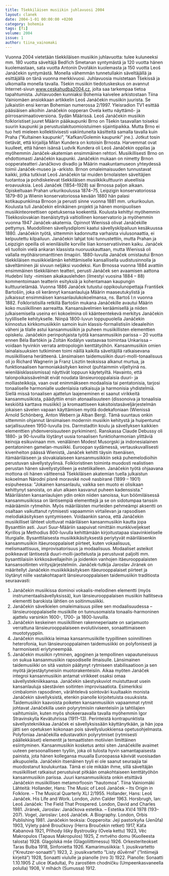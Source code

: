 ```yaml
---
title: Tšekkiläisen musiikin juhlavuosi 2004
layout: clanek
date: 2004-1-01 00:00:00 +0200
category: bohemia
tags: [fi]
volume: 2004
issue: 1
author: tiina_vainomaki
---
```

  
Vuonna 2004 vietetään tšekkiläisen musiikin juhlavuotta: tulee kuluneeksi mm. 180 vuotta säveltäjä Bedřich Smetanan syntymästä ja 120 vuotta hänen kuolemastaan, sata vuotta Antonín Dvořákin kuolemasta ja 150 vuotta Leoš Janáčekin syntymästä. Monella vähemmän tunnetullakin säveltäjällä ja esittäjällä on tänä vuonna merkkivuosi. Juhlavuosia muistetaan Tšekissä ja ulkomailla monella tavalla. Tšekin musiikin tiedotuskeskus on avannut Internet-sivun www.ceskahudba2004.cz, jolta saa tarkempaa tietoa tapahtumista. 
Juhlavuoden kunniaksi Bohemia kaivelee arkistostaan Tiina Vainiomäen ansiokkaan artikkelin Leoš Janáčekin musiikin juurista. Se julkaistiin ensi kerran Bohemian numerossa 2/1997. Yleisradion TV1 esittää pääsiäisen aikoihin Janáčekin oopperan Ovela kettu näyttämö- ja piirrosanimaatioversiona.
Sydän Määrissä. Leoš Janáčekin musiikin folkloristiset juuret
Määrin pääkaupunki Brno on Tšekin tasavallan toiseksi suurin kaupunki ja perustuslakituomioistuimen sijaintipaikka. Mutta Brno ei tuo heti mieleen kollektiivisesti vakiintuneita käsitteitä samalla tavalla kuin Praha (”Kultainen kaupunki”, ”Kafkan/Golemin kaupunki” jne.). Jotkut tosin tietävät, että kirjailija Milan Kundera on kotoisin Brnosta. Harvemmat ovat kuulleet, että hänen isänsä Ludvík Kundera oli Leoš Janáčekin oppilas ja myöhemmin Janáček-akatemian ensimmäinen rehtori. 
Musiikillisesti Brno on ehdottomasti Janáčekin kaupunki. Janáčekin mukaan on nimetty Brnon oopperateatteri Janáčkovo divadlo ja Määrin maakuntamuseon yhteydessä toimii Janáček-museo ja -arkisto. Brnon omaleimaisuuden tunnustavat kaikki, jotka tutkivat Leoš Janáčekin tai muiden brnolaisten säveltäjien tuotantoa ja pohdiskelevat tšekkiläisen musiikkikulttuurin alueellisia eroavuuksia. 
Leoš Janáček (1854–1928) sai Brnossa paljon aikaan. Opiskeltuaan Prahan urkurikoulussa 1874–75, Leipzigin konservatoriossa 1879–80 ja Wienin konservatoriossa kevään 1880 hän palasi kotikaupunkiinsa Brnoon ja perusti sinne vuonna 1881 mm. urkurikoulun. Koulusta tuli Janáčekin elinikäinen projekti ja hänen monipuolisen musiikinteoreettisen opetuksensa koekenttä. Koulusta kehittyi myöhemmin Tšekkoslovakian itsenäistyttyä valtiollinen konservatorio ja myöhemmin vuonna 1947 Janáček-akatemia. 
Opinnot Wienissä olivat Janáčekille pettymys. Muodollinen sävellysdiplomi kaatui sävellyskilpailuun kesäkuussa 1880. Janáčekin työtä, sittemmin kadonnutta varhaista viulusonaattia, ei kelpuutettu kilpailuun. Janáčekin lahjat toki tunnustettiin, mutta Prahan ja Leipzigin opeilla oli wieniläisille korville liian konservatiivinen kaiku. Janáček eli tuolloin vielä ankaran klassista nuoruuskauttaan, mutta Wienissä oli vallalla myöhäisromanttinen ilmapiiri. 
1880-luvulla Janáček omistautui Brnon tšekkiläisen musiikkielämän kehittämiselle kansallisella uudistusinnolla ja säveltäminen jäi sivuun neljäksi vuodeksi. Kun Brnossa vuonna 1884 avattiin ensimmäinen tšekkiläinen teatteri, perusti Janáček sen avaamisen aattona Hudební listy -nimisen aikakauslehden (ilmestyi vuosina 1884 – 88) kommentoimaan teatterin esityksiä ja kohentamaan kaupungin kulttuurielämää. Vuonna 1886 Janáček tutustui oppikoulunopettaja František Bartošiin, joka oli kerännyt kansanlauluja Määrin maaseutukylistä ja julkaissut ensimmäisen kansanlaulukokoelmansa, ns. Bartoš I:n vuonna 1882. Folkloristisilla retkillä Bartošin mukana Janáčekille avautui Määrin koko musiikillinen aarreaitta. Kansansävelmien keräämisellä ja niiden julkaisemisella useina eri kokoelmina oli käänteentekevä merkitys Janáčekin tyylilliselle kehitykselle. Niinpä 1800-luvun loppupuolella Janáčekin kiinnostus kirkkomusiikkiin samoin kuin klassis-formalistisiin ideaaleihin väheni ja tilalle astui kansanmusiikin ja puheen musiikillisten elementtien opiskelu. 
Janáčekin perinpohjaista työtä kansanmusiikin parissa – 20 vuotta ennen Béla Bartókin ja Zoltán Kodályn vastaavaa toimintaa Unkarissa – voidaan hyvinkin verrata antropologin kenttätyöhön. Kansanmusiikin omien lainalaisuuksien tutkiminen toimi näillä kaikilla säveltäjillä ratkaisevana musiikillisena herätteenä. Länsimaisen taidemusiikin duuri-molli-tonaalisuus oli jo Richard Wagnerin ja Franz Lisztin teoksissa alkanut murtua, ja funktionaalisen harmoniakäsityken keinot (puhtaimmin viljeltyinä ns. wieniläisklassismissa) näyttivät loppuun käytetyiltä. Havainto, että talonpoikaissävelmät eivät noudata länsieurooppalaisia duuri- ja molliasteikkoja, vaan ovat enimmäkseen modaalisia tai pentatonisia, tarjosi tonaaliselle harmonialle uudenlaisia ratkaisuja ja harmonisia yhdistelmiä. Siellä missä tonaalisen ajattelun laajeneminen ei saanut virikkeitä kansanmusiikista, päädyttiin ensin atonaalisuuteen (dissonoiva ja tonaalisia keskiöitä karttava musiikki) ja kromaattiseen kaksitoistasäveljärjestelmän jokaisen sävelen vapaan käyttämisen myötä dodekafoniaan (Wienissä Arnold Schönberg, Anton Webern ja Alban Berg). Tämä suuntaus onkin sittemmin ohjannut länsimaisen modernin musiikin kehitystä ja huipentunut sarjallisuuteen 1950-luvulla (ns. Darmstadtin koulu ja sävellyksen kaikkien elementtien yhdenveroisuuteen pyrkiminen). Ranskassa Claude Debussy oli 1880- ja 90-luvuilla löytänyt uusia tonaalisen funktioharmonian ylittäviä keinoja esikuvinaan mm. venäläinen Modest Musorgski ja indonesialainen pentatoninen gamelan-musiikki. 
Euroopan sydämessä, vertauskuvallisesti kivenheiton päässä Wienistä, Janáček kehitti täysin itsenäisen, itämääriläiseen ja slovakialaiseen kansanmusiikkiin sekä puhemelodioihin perustuvan sävellystyylinsä. Folkloristinen toiminta muodosti realistisen perustan hänen sävellystyölleen ja estetiikalleen. Janáčekin työtä ohjaavana mottona oli hänen väitteensä Tšekkiläisen akatemian tuella julkaistun kokoelman Národní písně moravské nově nasbírané (1899 – 1901) esipuheessa: ”Jokainen kansanlaulu, vaikka sen muoto ei olisikaan kehittynyt sanoista, on alun alkaen kasvanut puheen kadenssista.” 
Määriläisten kansanlaulujen ydin onkin niiden sanoissa, kun böömiläisessä kansanmusiikissa on läntisempiä elementtejä ja se on sidotumpaa tanssin määräämiin rytmeihin. Myös määriläisten murteiden pehmeämpi aksentti on osaltaan vaikuttanut rytmisesti vapaammin virtailevan ja rapsodisen melodiakäsityksen syntymiseen. Voidaankin sanoa, että Janáčekin musiikilliset lähteet ulottuvat määriläisen kansanmusiikin kautta jopa Bysanttiin asti. Juuri Suur-Määriin saapuivat nimittäin munkkiveljekset Kyrillos ja Methodius 800-luvulla kehittämään kirjoitustapaa slaavinkieliselle liturgialle. Bysanttilaisesta musiikkikäsityksestä periytyvät määriläisenkin kansanmusiikin itäeurooppalaiset piirteet, kuten vokaalisuus, melismaattisuus, improvisatorisuus ja modaalisuus. Modaaliset asteikot poikkeavat läntisestä duuri-molli-jaottelusta ja perustuvat paljolti mm. bysanttilaisiin kirkkosävellajeihin ja joidenkin vanhojen itäeurooppalaisten kansansoitinten viritysjärjestelmiin. 
Janáček-tutkija Jaroslav Jiránek on määritellyt Janáčekin musiikkikäsityksen itäeurooppalaiset piirteet ja löytänyt niille vastakohtaparit länsieurooppalaisen taidemusiikin traditiosta seuraavasti: 
1. Janáčekin musiikissa dominoi vokaalis-melodinen elementti (myös instrumentaalisävellyksissä), kun länsieurooppalaisen musiikin hallitseva elementti barokista lähtien on soitinmusiikki. 
2. Janáčekin sävelkielen omaleimaisuus piilee sen modaalisuudessa – länsieurooppalaiselle musiikille on tunnusomaista tonaalis-harmoninen ajattelu varsinkin 1600-, 1700- ja 1800-luvuilla. 
3. Janáčekin keskeinen musiikillinen rakenneperiaate on sarjamuoto verrattuna länsieurooppalaiseen evolutiiviseen, sonaattimaiseen muototyyppiin. 
4. Janáčekin musiikkia leimaa kansanmusiikille tyypillinen soinnillinen heterofonia, kun länsieurooppalainen taidemusiikki on polyfonisesti ja harmonisesti eriytyneempää. 
5. Janáčekin musiikin rytminen, agoginen ja tempollinen vapautuneisuus on sukua kansanmusiikin rapsodiselle ilmaisulle. Länsimainen taidemusiikki on sitä vastoin päätynyt rytmiseen stabilisaatioon ja sen myötä järjestäytyneisiin muotorakenteisiin. 
Aikaa myöten Janáček integroi kansanmusiikin antamat virikkeet osaksi omaa sävellystekniikkaansa. Janáčekin säestyskuviot muistuttavat usein kansanlauluja säestävien soitinten improvisaatiota. Esimerkiksi cimbalomin rapsodinen, värähtelevä sointoväri kuultaakin monista Janáčekin sävellyksistä, etenkin pianolle kirjoitetuista osuuksista. Taidemusiikin kaavoista poiketen kansanmusiikin vapaammat rytmit johtavat Janáčekilla usein polyrytmisiin rakenteisiin ja tahtilajien vaihtumisiin, kuten myös shokeeraavalla tavalla myöhemmin Igor Stravinskylla Kevätuhrissa (1911–13). Perinteistä kontrapunktista sävellystekniikkaa Janáček ei sävellyksissään käyttänytkään, ja hän jopa jätti sen opetuksen kokonaan pois sävellysluokkiensa opetusohjelmasta. Polyfoniaa Janáčekilla edustavatkin polyrytmiset (rytmisesti päällekkäiset) elementit ja temaattisten motiivien limittäinen esiintyminen. 
Kansanmusiikin kosketus antoi siten Janáčekille avaimet uuteen persoonalliseen tyyliin, joka oli tulosta hyvin samantapaisesta painista, jota hänen kollegansa muualla Euroopassa kävivät vuosisadan alkupuolella. Janáčekin itsenäinen tyyli ei ole saanut seuraajia tai muodostanut koulukuntaa. Tämä ei ole mikään ihme, sillä säveltäjän musiikilliset ratkaisut perustuivat pitkään omakohtaiseen kenttätyöhön kansanmusiikin parissa. Juuri kansanmusiikista onkin etsittävä Janáčekin musiikillisen metamorfoosin ”hautomoa”. 
Tiina Vainiomäki 
Lähteitä: Hollander, Hans: The Music of Leoš Janáček – Its Origin in Folklore. – The Musical Quarterly XLI 2/1955. Hollander, Hans: Leoš Janáček. His Life and Work. London, John Calder 1963. Horsbrugh, Ian: Leoš Janáček: The Field That Prospered. London, David and Charles 1981. Jiránek, Jaroslav: Janáčkova estetika. – Estetika XV/4 1978 (193–207). Vogel, Jaroslav: Leoš Janáček. A Biography. London, Orbis Publishing 1981. 
Janáčekin teoksia: Oopperoita: Její pastorkyňa (Jenůfa) 1903, Výlety páně Broučkovy (Herra Broučekin retket) 1917, Káťa Kabanová 1921, Příhody lišky Bystroušky (Ovela kettu) 1923, Věc Makropulos (Tapaus Makropulos) 1925, Z mrtvého domu (Kuolleesta talosta) 1928. Glagolská mše (Glagoliittimessu) 1926. Orkesteriteokset Taras Bulba 1918, Sinfonietta 1926. Kamarimusiikkia: 1. jousikvartetto (”Kreutzer-sonaatti”) 1923, 2. jousikvartetto ”Listy důvěrné” (”Intiimejä kirjeitä”) 1928, Sonaatti viululle ja pianolle (nro 3) 1922. Pianolle: Sonaatti 1.10.1905 Z ulice (Kadulta), Po zarostlém chodníčku (Umpeenkasvaneella polulla) 1908, V mlhách (Sumussa) 1912. 